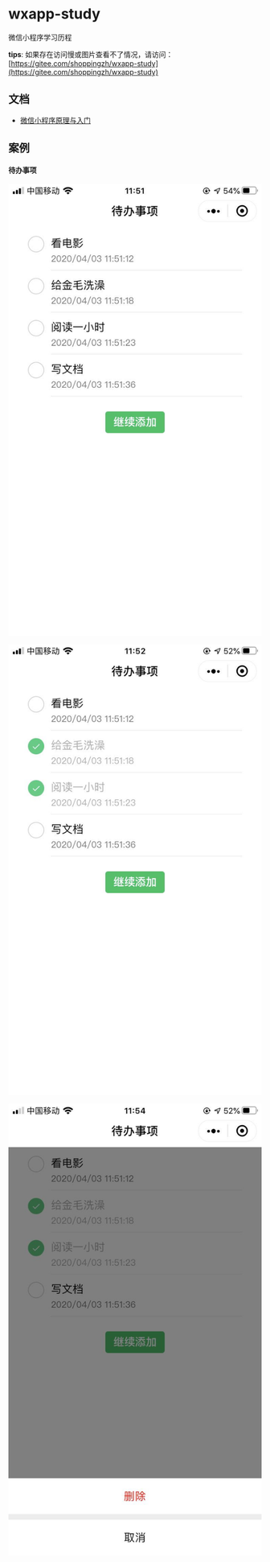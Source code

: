 # wxapp-study
微信小程序学习历程

**tips**: 如果存在访问慢或图片查看不了情况，请访问：[https://gitee.com/shoppingzh/wxapp-study](https://gitee.com/shoppingzh/wxapp-study)



## 文档
- [微信小程序原理与入门](docs/微信小程序原理与入门.md)




## 案例

#### 待办事项

![todo 1](images/todo-1.jpg)

![todo 2](images/todo-2.jpg)

![todo 3](images/todo-3.jpg)
